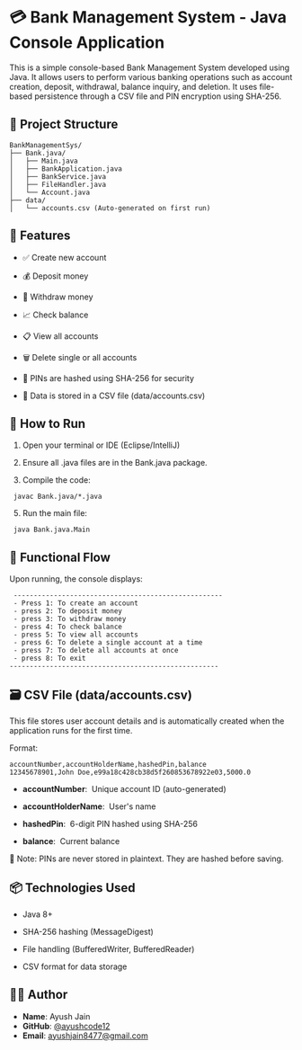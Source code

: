 # 💳 Bank Management System - Java Console Application

  This is a simple console-based Bank Management System developed using Java. It allows users to perform various banking       operations such as account creation, deposit, withdrawal, balance inquiry, and deletion. It uses file-based persistence      through a CSV file and PIN encryption using SHA-256.

## 📁 Project Structure

    BankManagementSys/
    ├── Bank.java/
    │   ├── Main.java
    │   ├── BankApplication.java
    │   ├── BankService.java
    │   ├── FileHandler.java
    │   └── Account.java
    ├── data/
    │   └── accounts.csv (Auto-generated on first run)

## 🚀 Features

   - ✅ Create new account
  
   - 💰 Deposit money
     
   - 🏧 Withdraw money
     
   - 📈 Check balance
     
   - 📋 View all accounts
     
   - 🗑️ Delete single or all accounts
     
   - 🔐 PINs are hashed using SHA-256 for security
     
   - 💾 Data is stored in a CSV file (data/accounts.csv)

## 🧪 How to Run
 
   1. Open your terminal or IDE (Eclipse/IntelliJ)
    
   2. Ensure all .java files are in the Bank.java package.
    
   3. Compile the code:

     javac Bank.java/*.java
      
   5. Run the main file:

     java Bank.java.Main

## 📌 Functional Flow

   Upon running, the console displays:

     ----------------------------------------------------
     - Press 1: To create an account
     - press 2: To deposit money
     - press 3: To withdraw money
     - press 4: To check balance
     - press 5: To view all accounts
     - press 6: To delete a single account at a time
     - press 7: To delete all accounts at once
     - press 8: To exit
    ----------------------------------------------------

## 🗃️ CSV File (data/accounts.csv)

  This file stores user account details and is automatically created when the application runs for the first time.

  Format:

    accountNumber,accountHolderName,hashedPin,balance
    12345678901,John Doe,e99a18c428cb38d5f260853678922e03,5000.0

- **accountNumber**:&nbsp;&nbsp;Unique account ID (auto-generated)

- **accountHolderName**:&nbsp;&nbsp;User's name

- **hashedPin**:&nbsp;&nbsp;6-digit PIN hashed using SHA-256

- **balance**:&nbsp;&nbsp;Current balance

 🔐 Note: PINs are never stored in plaintext. They are hashed before saving.

## 📦 Technologies Used

- Java 8+

- SHA-256 hashing (MessageDigest)

- File handling (BufferedWriter, BufferedReader)

- CSV format for data storage

## 👨‍💻 Author

- **Name**: Ayush Jain  
- **GitHub**: [@ayushcode12](https://github.com/ayushcode12)
- **Email**: ayushjain8477@gmail.com

